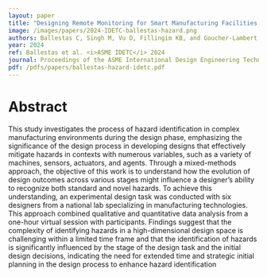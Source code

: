 ```yaml
---
layout: paper
title: "Designing Remote Monitoring for Smart Manufacturing Facilities: Hazard Identification and Classification"
image: /images/papers/2024-IDETC-ballestas-hazard.png
authors: Ballestas C, Singh M, Vu D, Fillingim KB, and Goucher-Lambert K.
year: 2024
ref: Ballestas et al. <i>ASME IDETC</i> 2024
journal: Proceedings of the ASME International Design Engineering Technical Conferences (2024).
pdf: /pdfs/papers/ballestas-hazard-idetc.pdf
---
```


# Abstract

This study investigates the process of hazard identification in complex manufacturing environments during the design phase, emphasizing the significance of the design process in developing designs that effectively mitigate hazards in contexts with numerous variables, such as a variety of machines, sensors, actuators, and agents. Through a mixed-methods approach, the objective of this work is to understand how the evolution of design outcomes across various stages might influence a designer’s ability to recognize both standard and novel hazards. To achieve this understanding, an experimental design task was conducted with six designers from a national lab specializing in manufacturing technologies. This approach combined qualitative and quantitative data analysis from a one-hour virtual session with participants. Findings suggest that the complexity of identifying hazards in a high-dimensional design space is challenging within a limited time frame and that the identification of hazards is significantly influenced by the stage of the design task and the initial design decisions, indicating the need for extended time and strategic initial planning in the design process to enhance hazard identification
